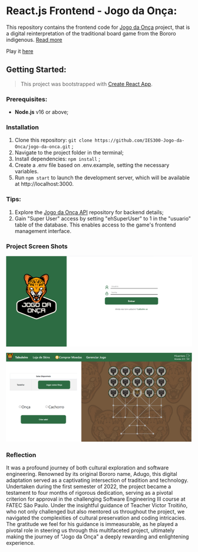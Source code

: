 # React.js Frontend - Jogo da Onça:

This repository contains the frontend code for [Jogo da Onça](https://github.com/IES300-Jogo-da-Onca) project, that is a digital reinterpretation of the traditional board game from the Bororo indigenous.
[Read more](https://en.wikipedia.org/wiki/Adugo)

Play it [here](http://129.80.4.142:3000/)

## Getting Started:

> This project was bootstrapped with [Create React App](https://github.com/facebook/create-react-app).

### Prerequisites:

- **Node.js** v16 or above;

### Installation

1. Clone this repository: `git clone https://github.com/IES300-Jogo-da-Onca/jogo-da-onca.git` ;
2. Navigate to the project folder in the terminal;
3. Install dependencies: `npm install` ;
4. Create a .env file based on .env.example, setting the necessary variables.
5. Run `npm start` to launch the development server, which will be available at http://localhost:3000.

### Tips:

1. Explore the [Jogo da Onça API](https://github.com/IES300-Jogo-da-Onca/api) repository for backend details;
2. Gain "Super User" access by setting "ehSuperUser" to 1 in the "usuario" table of the database. This enables access to the game's frontend management interface.

### Project Screen Shots

![Login Screen](media/screenshots/web/Login.png)

![Login Screen](media/screenshots/web/Rooms_CreateChose.png)

### Reflection

It was a profound journey of both cultural exploration and software engineering. Renowned by its original Bororo name, Adugo, this digital adaptation served as a captivating intersection of tradition and technology. Undertaken during the first semester of 2022, the project became a testament to four months of rigorous dedication, serving as a pivotal criterion for approval in the challenging Software Engineering III course at FATEC São Paulo. Under the insightful guidance of Teacher Victor Troitiño, who not only challenged but also mentored us throughout the project, we navigated the complexities of cultural preservation and coding intricacies. The gratitude we feel for his guidance is immeasurable, as he played a pivotal role in steering us through this multifaceted project, ultimately making the journey of "Jogo da Onça" a deeply rewarding and enlightening experience.
